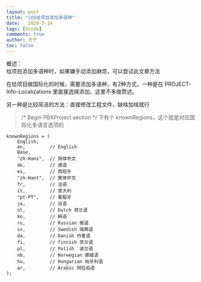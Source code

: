 ```yaml
---
layout: post
title: "iOS给项目添加多语种"
date:   2020-5-14
tags: [Xcode]
comments: true
author: 大宁
toc: false
---
```


概述：<br>
给项目添加多语种时，如果嫌手动添加麻烦，可以尝试此文章方法

<!-- more -->

在给项目做国际化的时候，需要添加多语种，有2种方式，一种是在 PROJECT-Info-Localizations 里直接选择添加，这里不多做赘述。

另一种是比较简洁的方法：直接修改工程文件，缺啥加啥就行

> /* Begin PBXProject section */ 下有个 knownRegions，这个就是对应国际化多语言选项的

```
knownRegions = (
    English, 
    en,         // English
    Base,
    "zh-Hans",  // 简体中文
    de,         // 德语
    es,         // 西班牙
    "zh-Hant",  // 繁体中文
    fr,         // 法语
    it,         // 意大利
    "pt-PT",    // 葡萄牙
    ja,         // 日语
    nl,         // Dutch 荷兰语
    ko,         // 韩语
    ru,         // Russian 俄语
    sv,         // Swedish 瑞典语
    da,         // Danish 丹麦语
    fi,         // finnish 芬兰语
    pl,         // Polish  波兰语
    nb,         // Norwegian 挪威语
    hu,         // Hungarian 匈牙利语
    ar,         // Arabic 阿拉伯语
);
```